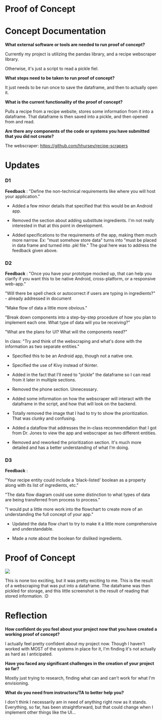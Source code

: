 # Proof of Concept 

# Concept Documentation 

**What external software or tools are needed to run proof of concept?**

Currently my project is utilizing the pandas library, and a recipe webscraper library. 

Otherwise, it's just a script to read a pickle fiel. 

**What steps need to be taken to run proof of concept?**

It just needs to be run once to save the dataframe, and then to actually open it. 

**What is the current functionality of the proof of concept?**

Pulls a recipe from a recipe website, stores some information from it into a dataframe. That dataframe
is then saved into a pickle, and then opened from and read. 

**Are there any components of the code or systems you have submitted that you did not create?**

The webscraper:
https://github.com/hhursev/recipe-scrapers


# Updates

### D1

__Feedback__ : "Define the non-technical requirements like where you will host your application."


* Added a few minor details that specified that this would be an Android app. 

* Removed the section about adding substitute ingredients. I'm not really interested in that at this point in development.

* Added specifications to the requirements of the app, making them much more narrow. Ex: "must somehow store data" turns into "must be placed in data frame and turned into .pkl file." 
The goal here was to address the feedback given above. 


### D2 

__Feedback__ : "Once you have your prototype mocked up, that can help you clarify if you want this to be native Android, cross-platform, or a responsive web-app." 

"Will there be spell check or autocorrect if users are typing in ingredients?" - already addressed in document 

"Make flow of data a little more obvious."

"Break down components into a step-by-step procedure of how you plan to implement each one. What type of data will you be receiving?"

"What are the plans for UI? What will the components need?"

In class: "Try and think of the webscraping and what's done with the information as two separate entities."

* Specified this to be an Android app, though not a native one. 

* Specified the use of Kivy instead of tkinter. 

* Added in the fact that I'll need to "pickle" the dataframe so I can read from it later in multiple sections. 

* Removed the phone section. Unnecessary. 

* Added some information on how the webscraper will interact with the dataframe in the script, and how that will look on the backend. 

* Totally removed the image that I had to try to show the prioritization. That was clunky and confusing. 

* Added a dataflow that addresses the in-class recommendation that I got from Dr. Jones to view the app and webscraper as two different entities. 

* Removed and reworked the prioritization section. It's much more detailed and has a better understanding of what I'm doing. 


### D3 

__Feedback__ : 

"Your recipe entity could include a 'black-listed' boolean as a property along with its list of ingredients, etc."

"The data flow diagram could use some distinction to what types of data are being transferred from process to process."

"I would put a little more work into the flowchart to create more of an understanding the full concept of your app."

* Updated the data flow chart to try to make it a little more comprehensive and understandable.

* Made a note about the boolean for disliked ingredients. 

# Proof of Concept

<img src="https://i.imgur.com/7Y6tpJk.jpg"/>

This is none too exciting, but it was pretty exciting to me. This is the result of a webscraping that was 
put into a dataframe. The dataframe was then pickled for storage, and this little screenshot is the 
result of reading that stored information. :D 

# Reflection 

**How confident do you feel about your project now that you have created a working proof of concept?**

I actually feel pretty confident about my project now. Though I haven't worked with MOST of the systems in 
place for it, I'm finding it's not actually as hard as I anticipated. 

**Have you faced any significant challenges in the creation of your project so far?** 

Mostly just trying to research, finding what can and can't work for what I'm envisioning. 

**What do you need from instructors/TA to better help you?** 

I don't think I necessarily am in need of anything right now as it stands. Everything, so far, has been straightforward, 
but that could change when I implement other things like the UI... 

